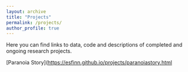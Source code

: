 ```yaml
---
layout: archive
title: "Projects"
permalink: /projects/
author_profile: true
---
```


Here you can find links to data, code and descriptions of completed and ongoing research projects.

[Paranoia Story](https://esfinn.github.io/projects/paranoiastory.html
